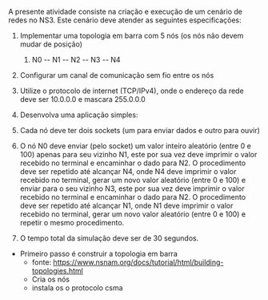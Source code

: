 A presente atividade consiste na criação e execução de um cenário de redes no NS3. Este cenário deve atender as seguintes especificações:

1. Implementar uma topologia em barra com 5 nós (os nós não devem mudar de posição)
	1. N0 -- N1 -- N2 -- N3 -- N4
2. Configurar um canal de comunicação sem fio entre os nós
3. Utilize o protocolo de internet (TCP/IPv4), onde o endereço da rede deve ser 10.0.0.0 e mascara 255.0.0.0
4. Desenvolva uma aplicação simples:

1. Cada nó deve ter dois sockets (um para enviar dados e outro para ouvir)
2. O nó N0 deve enviar (pelo socket) um valor inteiro aleatório (entre 0 e 100) apenas para seu vizinho N1, este por sua vez deve imprimir o valor recebido no terminal e encaminhar o dado para N2. O procedimento deve ser repetido até alcançar N4, onde N4 deve imprimir o valor recebido no terminal, gerar um novo valor aleatório (entre 0 e 100) e enviar para o seu vizinho N3, este por sua vez deve imprimir o valor recebido no terminal e encaminhar o dado para N2. O procedimento deve ser repetido até alcançar N1, onde N1 deve imprimir o valor recebido no terminal, gerar um novo valor aleatório (entre 0 e 100) e repetir o mesmo procedimento.

6. O tempo total da simulação deve ser de 30 segundos.


- Primeiro passo é construir a topologia em barra
	- fonte: https://www.nsnam.org/docs/tutorial/html/building-topologies.html
	- Cria os nós
	- instala os o protocolo csma
